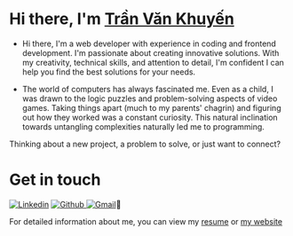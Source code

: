 

# Hi there, I'm [Trần Văn Khuyến](https://khuyentv.tech)

- Hi there, I'm a web developer with experience in coding and frontend development. I'm passionate about creating innovative solutions. With my creativity, technical skills, and attention to detail, I'm confident I can help you find the best solutions for your needs.

- The world of computers has always fascinated me.  Even as a child, I was drawn to the logic puzzles and problem-solving aspects of video games.  Taking things apart (much to my parents' chagrin) and figuring out how they worked  was a constant curiosity.  This natural inclination towards untangling complexities naturally led me to programming.
  
Thinking about a new project, a problem to solve, or just want to connect?
# Get in touch

[![Linkedin](https://img.shields.io/badge/LinkedIn-0077B5?style=for-the-badge&logo=linkedin&logoColor=white)](https://www.linkedin.com/in/hoshikira)
[![Github](https://img.shields.io/badge/GitHub-100000?style=for-the-badge&logo=github&logoColor=white) ](https://github.com/hoshikira18)
[![Gmail](https://img.shields.io/badge/Gmail-D14836?style=for-the-badge&logo=gmail&logoColor=white)](mailto:khuyen.dev183@gmail.com)👋

For detailed information about me, you can view my
[resume](https://drive.google.com/file/d/1h6ML35e9I23Rj5-_0XfaD3t_u8jSrVsh/view?usp=sharing) or
[my website](https://khuyentv.tech)

